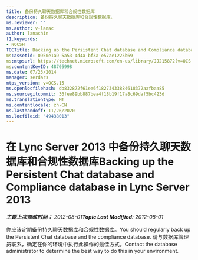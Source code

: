 ```yaml
---
title: 备份持久聊天数据库和合规性数据库
description: 备份持久聊天数据库和合规性数据库。
ms.reviewer: ''
ms.author: v-lanac
author: lanachin
f1.keywords:
- NOCSH
TOCTitle: Backing up the Persistent Chat database and Compliance database
ms:assetid: 0950e1a9-5a53-4d4a-bf3a-e57ae1225b69
ms:mtpsurl: https://technet.microsoft.com/en-us/library/JJ215872(v=OCS.15)
ms:contentKeyID: 48705998
ms.date: 07/23/2014
manager: serdars
mtps_version: v=OCS.15
ms.openlocfilehash: db832872f61ee6f18273433884618372aafbaa85
ms.sourcegitcommit: 36fee89bb887bea4f18b19f17a8c69daf5bc423d
ms.translationtype: MT
ms.contentlocale: zh-CN
ms.lasthandoff: 11/26/2020
ms.locfileid: "49438013"
---
```

# <a name="backing-up-the-persistent-chat-database-and-compliance-database-in-lync-server-2013"></a><span data-ttu-id="b9eb6-103">在 Lync Server 2013 中备份持久聊天数据库和合规性数据库</span><span class="sxs-lookup"><span data-stu-id="b9eb6-103">Backing up the Persistent Chat database and Compliance database in Lync Server 2013</span></span>

<div data-xmlns="http://www.w3.org/1999/xhtml">

<div class="topic" data-xmlns="http://www.w3.org/1999/xhtml" data-msxsl="urn:schemas-microsoft-com:xslt" data-cs="https://msdn.microsoft.com/">

<div data-asp="https://msdn2.microsoft.com/asp">



</div>

<div id="mainSection">

<div id="mainBody"><span data-ttu-id="b9eb6-104">

<span> </span></span><span class="sxs-lookup"><span data-stu-id="b9eb6-104">

<span> </span></span></span>

<span data-ttu-id="b9eb6-105">_**主题上次修改时间：** 2012-08-01_</span><span class="sxs-lookup"><span data-stu-id="b9eb6-105">_**Topic Last Modified:** 2012-08-01_</span></span>

<span data-ttu-id="b9eb6-106">你应该定期备份持久聊天数据库和合规性数据库。</span><span class="sxs-lookup"><span data-stu-id="b9eb6-106">You should regularly back up the Persistent Chat database and the compliance database.</span></span> <span data-ttu-id="b9eb6-107">请与数据库管理员联系，确定在你的环境中执行此操作的最佳方式。</span><span class="sxs-lookup"><span data-stu-id="b9eb6-107">Contact the database administrator to determine the best way to do this in your environment.</span></span>

<span data-ttu-id="b9eb6-108"></div>

<span> </span>

</div>

</div>

</span><span class="sxs-lookup"><span data-stu-id="b9eb6-108"></div>

<span> </span>

</div>

</div>

</span></span></div>

